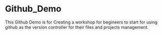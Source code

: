 # Github_Demo
This Github Demo is for Creating a workshop for begineers to start for using github as the version controller for their files and projects management.